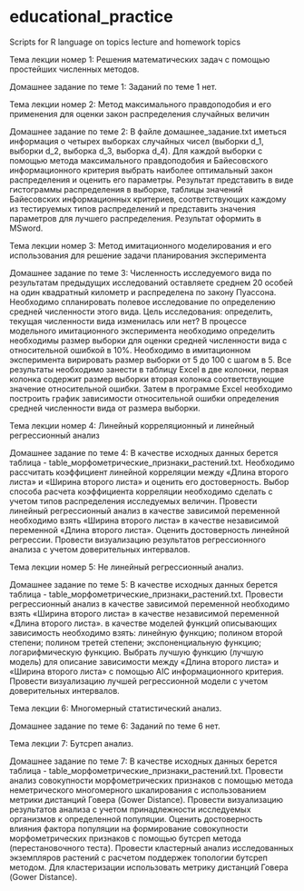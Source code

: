 # educational_practice
Scripts for R language on topics lecture and homework topics

Тема лекции номер 1: Решения математических задач с помощью простейших численных методов.

Домашнее задание по теме 1: Заданий по теме 1 нет.

Тема лекции номер 2: Метод максимального правдоподобия и его применения для оценки закон распределения случайных величин

Домашнее задание по теме 2: В файле домашнее_задание.txt иметься информация о четырех выборках случайных чисел (выборки d_1, выборки d_2, выборка d_3, выборка d_4). Для каждой выборки с помощью метода максимального правдоподобия и Байесовского информационного критерия выбрать наиболее оптимальный закон распределения и оценить его параметры. Результат представить в виде гистограммы распределения в выборке, таблицы значений Байесовских информационных критериев, соответствующих каждому из тестируемых типов распределений и представить значения параметров для лучшего распределения. Результат оформить в MSword.

Тема лекции номер 3: Метод имитационного моделирования и его использования для решение задачи планирования эксперимента

Домашнее задание по теме 3: Численность исследуемого вида по результатам предыдущих исследований оставляете среднем 20 особей на один квадратный километр и распределена по закону Пуассона. Необходимо спланировать полевое исследование по определению средней численности этого вида. Цель исследования: определить, текущая численности вида изменилась или нет? В процессе модельного имитационного эксперимента необходимо определить необходимы размер выборки для оценки средней численности вида с относительной ошибкой в 10%. Необходимо в имитационном эксперимента вирировать размер выборки от 5 до 100 с шагом в 5. Все результаты необходимо занести в таблицу Excel в две колонки, первая колонка содержит размер выборки вторая колонка соответствующие значение относительной ошибки. Затем в программе Excel необходимо построить график зависимости относительной ошибки определения средней численности вида от размера выборки.

Тема лекции номер 4: Линейный корреляционный и линейный регрессионный анализ

Домашнее задание по теме 4: В качестве исходных данных берется таблица - table_морфометрические_признаки_растений.txt. Необходимо рассчитать коэффициент линейной корреляции между «Длина второго листа» и «Ширина второго листа» и оценить его достоверность. Выбор способа расчета коэффициента корреляции необходимо сделать с учетом типов распределения исследуемых величин. Провести линейный регрессионный анализ в качестве зависимой переменной необходимо взять «Ширина второго листа» в качестве независимой переменной «Длина второго листа». Оценить достоверность линейной регрессии. Провести визуализацию результатов регрессионного анализа с учетом доверительных интервалов.

Тема лекции номер 5: Не линейный регрессионный анализ.

Домашнее задание по теме 5: В качестве исходных данных берется таблица - table_морфометрические_признаки_растений.txt. Провести регрессионный анализ в качестве зависимой переменной необходимо взять «Ширина второго листа» в качестве независимой переменной «Длина второго листа». в качестве моделей функций описывающих зависимость необходимо взять: линейную функцию; полином второй степени; полином третей степени; экспоненциальную функцию; логарифмическую функцию. Выбрать лучшую функцию (лучшую модель) для описание зависимости между «Длина второго листа» и «Ширина второго листа» с помощью AIC информационного критерия. Провести визуализацию лучшей регрессионной модели с учетом доверительных интервалов.

Тема лекции 6: Многомерный статистический анализ.

Домашнее задание по теме 6: Заданий по теме 6 нет.

Тема лекции 7: Бутсреп анализ.

Домашнее задание по теме 7: В качестве исходных данных берется таблица - table_морфометрические_признаки_растений.txt. Провести анализ совокупности морфометрических признаков с помощью метода неметрического многомерного шкалирования с использованием метрики дистанций Говера (Gower Distance). Провести визуализацию результатов анализа с учетом принадлежности исследуемых организмов к определенной популяции. Оценить достоверность влияния фактора популяции на формирование совокупности морфометрических признаков с помощью бутсреп метода (перестановочного теста). Провести кластерный анализ исследованных экземпляров растений с расчетом поддержек топологии бутсреп методом. Для кластеризации использовать метрику дистанций Говера (Gower Distance).







